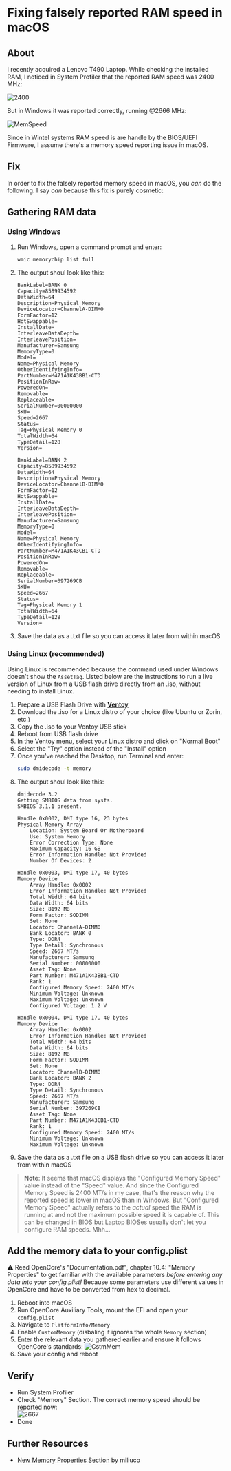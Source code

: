 # Fixing falsely reported RAM speed in macOS

## About
I recently acquired a Lenovo T490 Laptop. While checking the installed RAM, I noticed in System Profiler that the reported RAM speed was 2400 MHz:

![2400](https://github.com/5T33Z0/OC-Little-Translated/assets/76865553/e068bb0e-d9e7-4e0f-a591-50a6ba992ac4)

But in Windows it was reported correctly, running @2666 MHz:

![MemSpeed](https://github.com/5T33Z0/OC-Little-Translated/assets/76865553/41e21b50-d19c-4ac8-9c2e-5fbd615cfe01)

Since in Wintel systems RAM speed is are handle by the BIOS/UEFI Firmware, I assume there's a memory speed reporting issue in macOS.

## Fix
In order to fix the falsely reported memory speed in macOS, you *can* do the following. I say *can* because this fix is purely cosmetic:

## Gathering RAM data

### Using Windows
1. Run Windows, open a command prompt and enter:
	
	```bash
	wmic memorychip list full
	```
2. The output shoul look like this:
	```
	BankLabel=BANK 0
	Capacity=8589934592
	DataWidth=64
	Description=Physical Memory
	DeviceLocator=ChannelA-DIMM0
	FormFactor=12
	HotSwappable=
	InstallDate=
	InterleaveDataDepth=
	InterleavePosition=
	Manufacturer=Samsung
	MemoryType=0
	Model=
	Name=Physical Memory
	OtherIdentifyingInfo=
	PartNumber=M471A1K43BB1-CTD
	PositionInRow=
	PoweredOn=
	Removable=
	Replaceable=
	SerialNumber=00000000
	SKU=
	Speed=2667
	Status=
	Tag=Physical Memory 0
	TotalWidth=64
	TypeDetail=128
	Version=

	BankLabel=BANK 2
	Capacity=8589934592
	DataWidth=64
	Description=Physical Memory
	DeviceLocator=ChannelB-DIMM0
	FormFactor=12
	HotSwappable=
	InstallDate=
	InterleaveDataDepth=
	InterleavePosition=
	Manufacturer=Samsung
	MemoryType=0
	Model=
	Name=Physical Memory
	OtherIdentifyingInfo=
	PartNumber=M471A1K43CB1-CTD
	PositionInRow=
	PoweredOn=
	Removable=
	Replaceable=
	SerialNumber=397269CB
	SKU=
	Speed=2667
	Status=
	Tag=Physical Memory 1
	TotalWidth=64
	TypeDetail=128
	Version=
	```
3. Save the data as a .txt file so you can access it later from within macOS

### Using Linux (recommended)
Using Linux is recommended because the command used under Windows doesn't show the `AssetTag`. Listed below are the instructions to run a live version of Linux from a USB flash drive directly from an .iso, without needing to install Linux.

1. Prepare a USB Flash Drive with [**Ventoy**](https://github.com/ventoy/Ventoy)
2. Download the .iso for a Linux distro of your choice (like Ubuntu or Zorin, etc.)
3. Copy the .iso to your Ventoy USB stick
4. Reboot from USB flash drive
5. In the Ventoy menu, select your Linux distro and click on "Normal Boot"
6. Select the "Try" option instead of the "Install" option 
7. Once you've reached the Desktop, run Terminal and enter:
	```bash
	sudo dmidecode -t memory
	```
8. The output shoul look like this:
	```
	dmidecode 3.2
	Getting SMBIOS data from sysfs.
	SMBIOS 3.1.1 present.

	Handle 0x0002, DMI type 16, 23 bytes
	Physical Memory Array
		Location: System Board Or Motherboard
		Use: System Memory
		Error Correction Type: None
		Maximum Capacity: 16 GB
		Error Information Handle: Not Provided
		Number Of Devices: 2

	Handle 0x0003, DMI type 17, 40 bytes
	Memory Device
		Array Handle: 0x0002
		Error Information Handle: Not Provided
		Total Width: 64 bits
		Data Width: 64 bits
		Size: 8192 MB
		Form Factor: SODIMM
		Set: None
		Locator: ChannelA-DIMM0
		Bank Locator: BANK 0
		Type: DDR4
		Type Detail: Synchronous
		Speed: 2667 MT/s
		Manufacturer: Samsung
		Serial Number: 00000000
		Asset Tag: None
		Part Number: M471A1K43BB1-CTD    
		Rank: 1
		Configured Memory Speed: 2400 MT/s
		Minimum Voltage: Unknown
		Maximum Voltage: Unknown
		Configured Voltage: 1.2 V

	Handle 0x0004, DMI type 17, 40 bytes
	Memory Device
		Array Handle: 0x0002
		Error Information Handle: Not Provided
		Total Width: 64 bits
		Data Width: 64 bits
		Size: 8192 MB
		Form Factor: SODIMM	
		Set: None
		Locator: ChannelB-DIMM0
		Bank Locator: BANK 2
		Type: DDR4
		Type Detail: Synchronous
		Speed: 2667 MT/s
		Manufacturer: Samsung
		Serial Number: 397269CB
		Asset Tag: None
		Part Number: M471A1K43CB1-CTD    
		Rank: 1
		Configured Memory Speed: 2400 MT/s
		Minimum Voltage: Unknown
		Maximum Voltage: Unknown
	```
9. Save the data as a .txt file on a USB flash drive so you can access it later from within macOS

> **Note**: It seems that macOS displays the "Configured Memory Speed" value instead of the "Speed" value. And since the Configured Memory Speed is 2400 MT/s in my case, that's the reason why the reported speed is lower in macOS than in Windows. But "Configured Memory Speed" actually refers to the *actual* speed the RAM is running at and not the maximum possible speed it is capable of. This can be changed in BIOS but Laptop BIOSes usually don't let you configure RAM speeds. Mhh…

## Add the memory data to your config.plist 
:warning: Read OpenCore's "Documentation.pdf", chapter 10.4: "Memory Properties" to get familiar with the available parameters *before entering any data into your config.plist!* Because some parameters use different values in OpenCore and have to be converted from hex to decimal.

1. Reboot into macOS
2. Run OpenCore Auxiliary Tools, mount the EFI and open your `config.plist`
3. Navigate to `PlatformInfo/Memory`
4. Enable `CustomMemory` (disbaling it ignores the whole `Memory` section)
5. Enter the relevant data you gathered earlier and ensure it follows OpenCore's standards: ![CstmMem](https://github.com/5T33Z0/OC-Little-Translated/assets/76865553/b40dd4e2-aca6-454f-86bd-75ab8faf78c6)
6. Save your config and reboot

## Verify
- Run System Profiler
- Check "Memory" Section. The correct memory speed should be reported now: <br>![2667](https://github.com/5T33Z0/OC-Little-Translated/assets/76865553/338f44f4-f7db-4bbf-91ca-53ec9afbf187)
- Done

## Further Resources
- [New Memory Properties Section](https://www.insanelymac.com/forum/topic/345520-opencore-063-new-memory-properties-section/) by miliuco
